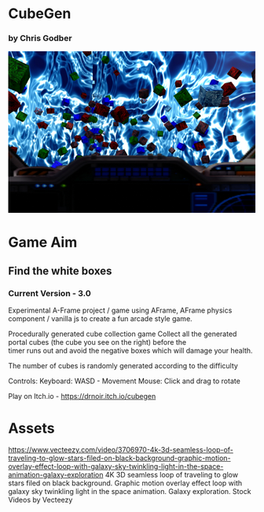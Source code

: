 # CubeGen
### by Chris Godber

![alt text](https://github.com/drnoir/find-the-boxes-gen/blob/main/bg.jpg?raw=true)

# Game Aim
## Find the white boxes
### Current Version - 3.0
Experimental A-Frame project / game using AFrame, AFrame physics component / vanilla js
to create a fun arcade style game. 

Procedurally generated cube collection game
Collect all the generated portal cubes  (the cube you see on the right) before the</br> timer runs out and avoid the negative boxes
which will damage your health.

The number of cubes is randomly generated according to the difficulty

Controls: Keyboard: WASD - Movement Mouse: Click and drag to rotate 

Play on Itch.io - https://drnoir.itch.io/cubegen 

# Assets
https://www.vecteezy.com/video/3706970-4k-3d-seamless-loop-of-traveling-to-glow-stars-filed-on-black-background-graphic-motion-overlay-effect-loop-with-galaxy-sky-twinkling-light-in-the-space-animation-galaxy-exploration
4K 3D seamless loop of traveling to glow stars filed on black background. 
Graphic motion overlay effect loop with galaxy sky twinkling light in the 
space animation. Galaxy exploration. Stock Videos by Vecteezy
